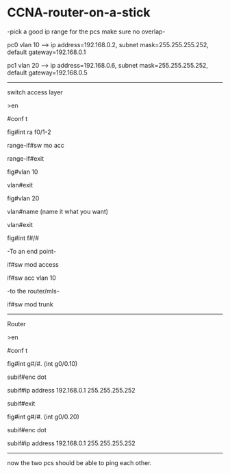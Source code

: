 # CCNA-router-on-a-stick

-pick a good ip range for the pcs make sure no overlap-

pc0 vlan 10 --> ip address=192.168.0.2, subnet mask=255.255.255.252, default gateway=192.168.0.1

pc1 vlan 20 --> ip address=192.168.0.6, subnet mask=255.255.255.252, default gateway=192.168.0.5

--------------------------------------------------------------------------------------------------

switch access layer

\>en

#conf t

fig#int ra f0/1-2

range-if#sw mo acc

range-if#exit

fig#vlan 10

vlan#exit

fig#vlan 20

vlan#name (name it what you want)

vlan#exit

fig#int f#/#

-To an end point-

if#sw mod access

if#sw acc vlan 10

-to the router/mls-

if#sw mod trunk

----------------------------------------------------------------------------------------------------

Router 

\>en

#conf t

fig#int g#/#.<vlan number> (int g0/0.10)

subif#enc dot <vlan number>

subif#ip address 192.168.0.1 255.255.255.252

subif#exit

fig#int g#/#.<vlan number> (int g0/0.20)

subif#enc dot <vlan number>

subif#ip address 192.168.0.1 255.255.255.252

----------------------------------------------

now the two pcs should be able to ping each other.
